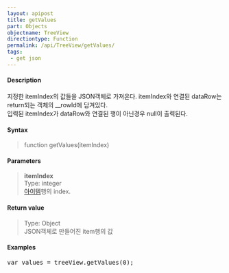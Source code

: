 ```yaml
---
layout: apipost
title: getValues
part: Objects
objectname: TreeView
directiontype: Function
permalink: /api/TreeView/getValues/
tags:
 - get json
---
```



#### Description

 지정한 itemIndex의 값들을 JSON객체로 가져온다. itemIndex와 연결된 dataRow는 return되는 객체의 __rowId에 담겨있다.  
 입력된 itemIndex가 dataRow와 연결된 행이 아닌경우 null이 출력된다.  

#### Syntax

> function getValues(itemIndex)  

#### Parameters

> **itemIndex**  
> Type: integer  
> [아이템](/api/features/Grid%20Item/)행의 index.

#### Return value

> Type: Object  
> JSON객체로 만들어진 item행의 값  

#### Examples 

<pre class="prettyprint">
var values = treeView.getValues(0);
</pre>
